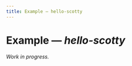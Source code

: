 ```yaml
---
title: Example — hello-scotty
---
```



Example — _hello-scotty_
========================

_Work in progress._
